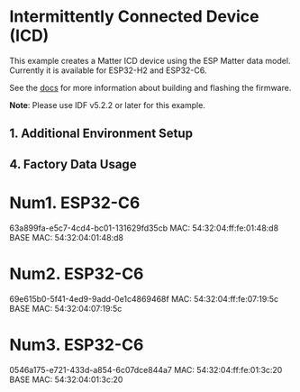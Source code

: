 # Intermittently Connected Device (ICD)

This example creates a Matter ICD device using the ESP Matter data model. Currently it is available for ESP32-H2 and ESP32-C6.

See the [docs](https://docs.espressif.com/projects/esp-matter/en/latest/esp32/developing.html) for more information about building and flashing the firmware.

**Note**: Please use IDF v5.2.2 or later for this example.

## 1. Additional Environment Setup



## 4. Factory Data Usage
# Num1. ESP32-C6 
63a899fa-e5c7-4cd4-bc01-131629fd35cb
MAC: 54:32:04:ff:fe:01:48:d8
BASE MAC: 54:32:04:01:48:d8

# Num2. ESP32-C6
69e615b0-5f41-4ed9-9add-0e1c4869468f 
MAC: 54:32:04:ff:fe:07:19:5c
BASE MAC: 54:32:04:07:19:5c

# Num3. ESP32-C6 
0546a175-e721-433d-a854-6c07dce844a7
MAC: 54:32:04:ff:fe:01:3c:20
BASE MAC: 54:32:04:01:3c:20


